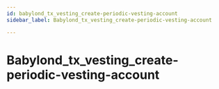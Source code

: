 ```yaml
---
id: babylond_tx_vesting_create-periodic-vesting-account
sidebar_label: Babylond_tx_vesting_create-periodic-vesting-account

---
```


# Babylond_tx_vesting_create-periodic-vesting-account